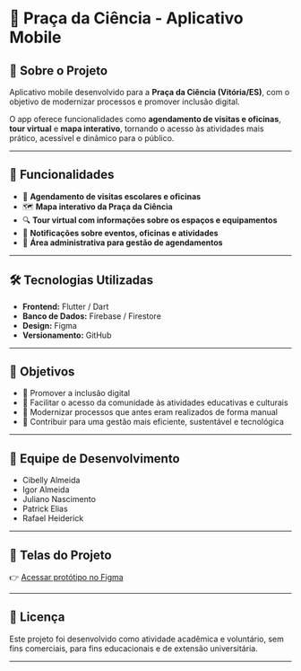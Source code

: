 # 📱 Praça da Ciência - Aplicativo Mobile

## 🧠 Sobre o Projeto
Aplicativo mobile desenvolvido para a **Praça da Ciência (Vitória/ES)**, com o objetivo de modernizar processos e promover inclusão digital. 

O app oferece funcionalidades como **agendamento de visitas e oficinas**, **tour virtual** e **mapa interativo**, tornando o acesso às atividades mais prático, acessível e dinâmico para o público.

---

## 🚀 Funcionalidades

- 📅 **Agendamento de visitas escolares e oficinas**
- 🗺️ **Mapa interativo da Praça da Ciência**
- 🔍 **Tour virtual com informações sobre os espaços e equipamentos**
- 🔔 **Notificações sobre eventos, oficinas e atividades**
- 👥 **Área administrativa para gestão de agendamentos**

---

## 🛠️ Tecnologias Utilizadas

- **Frontend:** Flutter / Dart
- **Banco de Dados:** Firebase / Firestore
- **Design:** Figma
- **Versionamento:** GitHub

---

## 🎯 Objetivos

- 📲 Promover a inclusão digital
- 🚀 Facilitar o acesso da comunidade às atividades educativas e culturais
- 🔄 Modernizar processos que antes eram realizados de forma manual
- 🌱 Contribuir para uma gestão mais eficiente, sustentável e tecnológica

---

## 👥 Equipe de Desenvolvimento

- Cibelly Almeida
- Igor Almeida
- Juliano Nascimento
- Patrick Elias
- Rafael Heiderick

---

## 📸 Telas do Projeto

👉 [Acessar protótipo no Figma](https://www.figma.com/design/egdDWGsanSZsDXiF3B5uun/Pei2?node-id=15-218&t=83VbYtW9GpoFXPRc-1)

---

## 📜 Licença

Este projeto foi desenvolvido como atividade acadêmica e voluntário, sem fins comerciais, para fins educacionais e de extensão universitária.

---
